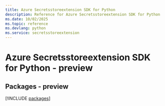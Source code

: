 ```yaml
---
title: Azure Secretsstoreextension SDK for Python
description: Reference for Azure Secretsstoreextension SDK for Python
ms.date: 10/02/2025
ms.topic: reference
ms.devlang: python
ms.service: secretsstoreextension
---
```

# Azure Secretsstoreextension SDK for Python - preview
## Packages - preview
[!INCLUDE [packages](secretsstoreextension-index.md)]